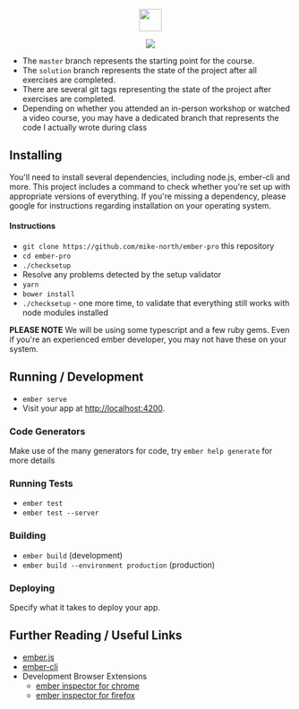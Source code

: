 <p align='center'>
  <a href="https://mike.works" target='_blank'>
    <img height=40 src='https://assets.mike.works/img/login_logo-33a9e523d451fb0d902f73d5452d4a0b.png' />
  </a> 
</p>
<p align='center'>
  <a href="https://mike.works/course/ember-pro-16c648c" target='_blank'>
    <img src='https://cloud.githubusercontent.com/assets/558005/25771570/e48c9e0c-3255-11e7-97f2-da82911ee1be.png' />
  </a>
</p> 

* The `master` branch represents the starting point for the course.
* The `solution` branch represents the state of the project after all exercises are completed.
* There are several git tags representing the state of the project after exercises are completed.
* Depending on whether you attended an in-person workshop or watched a video course, you may have a dedicated branch that represents the code I actually wrote during class

## Installing
You'll need to install several dependencies, including node.js, ember-cli and more. This project includes a command to check whether you're set up with appropriate versions of everything. If you're missing a dependency, please google for instructions regarding installation on your operating system.


#### Instructions
* `git clone https://github.com/mike-north/ember-pro` this repository
* `cd ember-pro`
* `./checksetup`
* Resolve any problems detected by the setup validator
* `yarn`
* `bower install`
* `./checksetup` - one more time, to validate that everything still works with node modules installed

**PLEASE NOTE** We will be using some typescript and a few ruby gems. Even if you're an experienced ember developer, you may not have these on your system.

## Running / Development

* `ember serve`
* Visit your app at [http://localhost:4200](http://localhost:4200).

### Code Generators

Make use of the many generators for code, try `ember help generate` for more details

### Running Tests

* `ember test`
* `ember test --server`

### Building

* `ember build` (development)
* `ember build --environment production` (production)

### Deploying

Specify what it takes to deploy your app.

## Further Reading / Useful Links

* [ember.js](http://emberjs.com/)
* [ember-cli](https://ember-cli.com/)
* Development Browser Extensions
  * [ember inspector for chrome](https://chrome.google.com/webstore/detail/ember-inspector/bmdblncegkenkacieihfhpjfppoconhi)
  * [ember inspector for firefox](https://addons.mozilla.org/en-US/firefox/addon/ember-inspector/)
